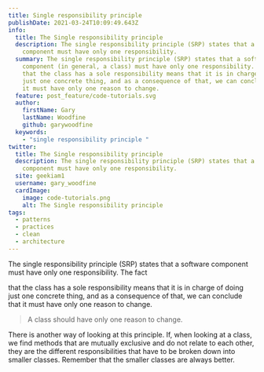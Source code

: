 ```yaml
---
title: Single responsibility principle
publishDate: 2021-03-24T10:09:49.643Z
info:
  title: The Single responsibility principle
  description: The single responsibility principle (SRP) states that a software
    component must have only one responsibility.
  summary: The single responsibility principle (SRP) states that a software
    component (in general, a class) must have only one responsibility. The fact
    that the class has a sole responsibility means that it is in charge of doing
    just one concrete thing, and as a consequence of that, we can conclude that
    it must have only one reason to change.
  feature: post_feature/code-tutorials.svg
  author:
    firstName: Gary
    lastName: Woodfine
    github: garywoodfine
  keywords:
    - "single responsibility principle "
twitter:
  title: The Single responsibility principle
  description: The single responsibility principle (SRP) states that a software
    component must have only one responsibility.
  site: geekiam1
  username: gary_woodfine
  cardImage:
    image: code-tutorials.png
    alt: The Single responsibility principle
tags:
  - patterns
  - practices
  - clean
  - architecture
---
```

The single responsibility principle (SRP) states that a software component must have only one responsibility. The fact 

that the class has a sole responsibility means that it is in charge of doing just one concrete thing, and as a 
consequence of that, we can conclude that it must have only one reason to change. 

> A class should have only one reason to change.

There is another way of looking at this principle. If, when looking at a class, we find methods that are mutually 
exclusive and do not relate to each other, they are the different responsibilities that have to be broken down into 
smaller classes. Remember that the smaller classes are always better.
